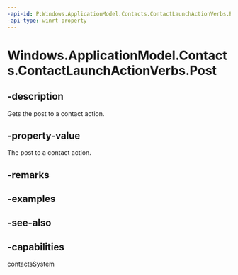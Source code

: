 ```yaml
---
-api-id: P:Windows.ApplicationModel.Contacts.ContactLaunchActionVerbs.Post
-api-type: winrt property
---
```


<!-- Property syntax
public string Post { get; }
-->

# Windows.ApplicationModel.Contacts.ContactLaunchActionVerbs.Post

## -description
Gets the post to a contact action.

## -property-value
The post to a contact action.

## -remarks

## -examples

## -see-also

## -capabilities
contactsSystem
